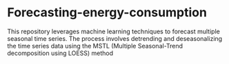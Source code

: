 # Forecasting-energy-consumption
This repository leverages machine learning techniques to forecast multiple seasonal time series. The process involves detrending and deseasonalizing the time series data using the MSTL (Multiple Seasonal-Trend decomposition using LOESS) method
